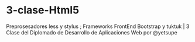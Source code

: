 3-clase-Html5
=============

Preprosesadores less y stylus ; Frameworks FrontEnd Bootstrap y tuktuk | 3 Clase del Diplomado de Desarrollo de Aplicaciones Web por @yetsupe 